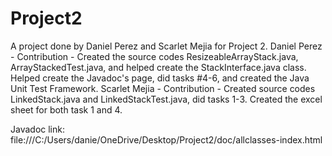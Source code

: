 # Project2
A project done by Daniel Perez and Scarlet Mejia for Project 2.
Daniel Perez - Contribution - Created the source codes ResizeableArrayStack.java, ArrayStackedTest.java, and helped create the StackInterface.java class. Helped create the Javadoc's page, did tasks #4-6, and created the Java Unit Test Framework.
Scarlet Mejia - Contribution - Created source codes LinkedStack.java and LinkedStackTest.java, did tasks 1-3. Created the excel sheet for both task 1 and 4. 


Javadoc link: file:///C:/Users/danie/OneDrive/Desktop/Project2/doc/allclasses-index.html
